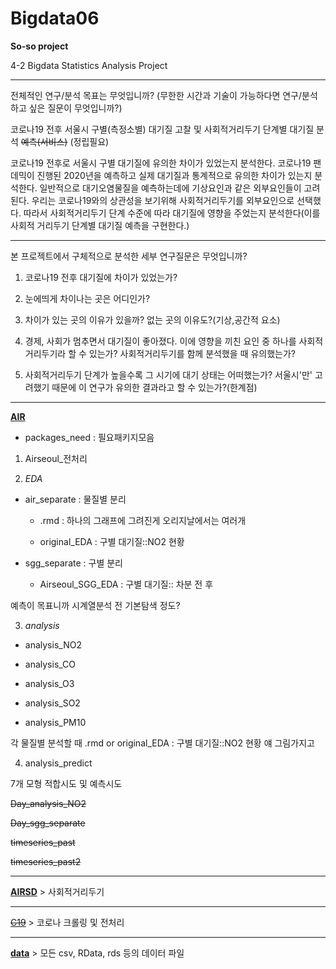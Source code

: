 # Bigdata06
**So-so project**

4-2 Bigdata Statistics Analysis Project

***
전체적인 연구/분석 목표는 무엇입니까? (무한한 시간과 기술이 가능하다면 연구/분석하고 싶은 질문이 무엇입니까?)

코로나19 전후 서울시 구별(측정소별) 대기질 고찰 및 사회적거리두기 단계별 대기질 분석 ~~예측(서비스)~~ (정립필요)

코로나19 전후로 서울시 구별 대기질에 유의한 차이가 있었는지 분석한다. 코로나19 팬데믹이 진행된 2020년을 예측하고 실제 대기질과 통계적으로 유의한 차이가 있는지 분석한다. 일반적으로 대기오염물질을 예측하는데에 기상요인과 같은 외부요인들이 고려된다. 우리는 코로나19와의 상관성을 보기위해 사회적거리두기를 외부요인으로 선택했다. 따라서 사회적거리두기 단계 수준에 따라 대기질에 영향을 주었는지 분석한다(이를 사회적 거리두기 단계별 대기질 예측을 구현한다.)
***

본 프로젝트에서 구체적으로 분석한 세부 연구질문은 무엇입니까?

1. 코로나19 전후 대기질에 차이가 있었는가? 

2. 눈에띄게 차이나는 곳은 어디인가? 

3. 차이가 있는 곳의 이유가 있을까? 없는 곳의 이유도?(기상,공간적 요소) 

4. 경제, 사회가 멈추면서 대기질이 좋아졌다. 이에 영향을 끼친 요인 중 하나를 사회적거리두기라 할 수 있는가? 사회적거리두기를 함께 분석했을 때 유의했는가? 

5. 사회적거리두기 단계가 높을수록 그 시기에 대기 상태는 어떠했는가? 서울시'만' 고려했기 때문에 이 연구가 유의한 결과라고 할 수 있는가?(한계점)



***
**<u>AIR</u>**

- packages_need : 필요패키지모음

1) Airseoul_전처리

2) *EDA* 

  - air_separate : 물질별 분리
    
    - .rmd : 하나의 그래프에 그려진게 오리지날에서는 여러개
    
    - original_EDA : 구별 대기질::NO2 현황

  - sgg_separate : 구별 분리
    
    - Airseoul_SGG_EDA : 구별 대기질:: 차분 전 후  

예측이 목표니까 시계열분석 전 기본탐색 정도?

3) *analysis* 
  
  - analysis_NO2

  - analysis_CO
  
  - analysis_O3

  - analysis_SO2

  - analysis_PM10

각 물질별 분석할 때 .rmd or original_EDA : 구별 대기질::NO2 현황 얘 그림가지고

4) analysis_predict

7개 모형 적합시도 및 예측시도

~~Day_analysis_NO2~~

~~Day_sgg_separate~~

~~timeseries_past~~

~~timeseries_past2~~

***
**<u>AIRSD</u>** > 사회적거리두기

***
~~<u>C19</u>~~ > 코로나 크롤링 및 전처리

***
**<u>data</u>** > 모든 csv, RData, rds 등의 데이터 파일


